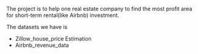 The project is to help one real estate company to find the most profit area for short-term rental(like Airbnb) investment.

The datasets we have is
* Zillow_house_price Estimation
* Airbnb_revenue_data
